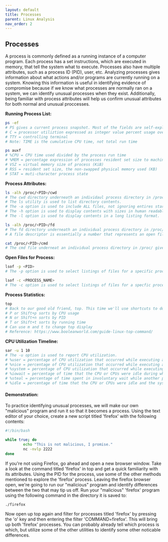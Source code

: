 ```yaml
---
layout: default
title: Processes
parent: Linux Analysis
nav_order: 2
---
```


## Processes
A process is commonly defined as a running instance of a computer program.
Each process has a set instructions, which are executed in memory, that tell the system what to execute.
Processes also have multiple attributes, such as a process ID (PID), user, etc.
Analyzing processes gives information about what actions and/or programs are currently running on a system.
Knowing this information is useful in identifying evidence of compromise because if we know what processes are normally ran on a system, we can identify unusual processes when they exist.
Additionally, being familiar with process attributes will help us confirm unusual attributes for both normal and unusual proccesses.  
  
__Running Process List:__
```bash
ps -ef
# PS gives a current process snapshot. Most of the fields are self-explanatory, but some aren't:
# C = processor utiliztion expressed as integer value percent usage over process lifetime
# TTY = controlling terminal
# Note: TIME is the cumulative CPU time, not total run time 
```
```bash
ps auxf
# %CPU = CPU time used divided by the process run time
# %MEM = percentage expression of processes resident set size to machine physical memory
# VSZ = virtual memory size of process (KiB)
# RSS = resident set size, the non-swapped physical memory used (KB)
# STAT = muti-character process state
```
__Process Attributes:__
```bash
ls -alh /proc/<PID>/cwd
# The cwd directory underneath an individaul process directory in /proc/ gives the current working directory for the process when it was started.
# The ls utility is used to list directory contents.
# The -a option is used to include ALL files, not ignoring entires starting with .
# The -h option is used to display contents with sizes in human readable format.
# The -l option is used to display contents in a long listing format.
```
```bash
ls -alh /proc/<PID>/fd
# The fd directory underneath an individual process directory in /proc/ gives the file descriptors for the process.
# A file descriptor is essentially a number that represents an open file.
```
```bash
cat /proc/<PID>/cmd
# The cmd file underneat an individual process directory in /proc/ gives the command used to start the process, including parameters.
```
__Open Files for Process:__
```bash
lsof -p <PID>
# The -p option is used to select listings of files for a specific process ID.
```
```bash
lsof -c <PROCESS_NAME>
# The -c option is used to select listings of files for a specfic process name.
```
__Process Statistics:__
```bash
top
# Back to our good old friend, top. This time we'll use shortcuts to do deeper analysis.
# P or Shift+p sorts by CPU usage
# N or Shift+n sorts by PID
# T or Shift+t sorts by running time
# Can use m and t to change top display
# Reference: https://www.booleanworld.com/guide-linux-top-command/
```
__CPU Utilization Timeline:__
```bash
sar -u 1 10
# The -u option is used to report CPU utilization.
# %user = percentage of CPU utilization that occurred while executing at the user level.
# %nice = percentage of CPU utilization that occurred while executing at the user level with nice priority.
# %system = percentage of CPU utilization that occurred while executing at the system level.
# %iowait = percentage of time that the CPU or CPUs were idle during which the system had an outstanding disk I/O request.
# %steal = percentage of time spent in involuntary wait while another process was being serviced.
# %idle = percentage of time that the CPU or CPUs were idle and the system did not have an outstanding disk I/O request.
```
  
#### Demonstration:
To practice identifying unusual processes, we will make our own "malicious" program and run it so that it becomes a process. 
Using the text editor of your choice, create a new script titled 'firefox'  with the following contents:
```bash
#!/bin/bash

while true; do
        echo "This is not malicious, I promise."
        nc -nvlp 2222
done
```
If you're not using Firefox, go ahead and open a new browser window. 
Take a look at the command titled 'firefox' in top and get a quick familiarity with its attributes.
Using the PID for the process, use some of the other methods mentioned to explore the 'firefox' process.
Leaving the firefox browser open, we're going to run our "malicious" program and identify differences between the two that may tip us off.
Run your "malicious" 'firefox' program using the following command in the directory it is saved to:
```bash
./firefox
```
Now open up top again and filter for processes titled 'firefox' by pressing the 'o' key and then entering the filter 'COMMAND=firefox'.
This will bring up both 'firefox' processes. 
You can probably already tell which process is which, but utilize some of the other utilities to identify some other noticable differences.
